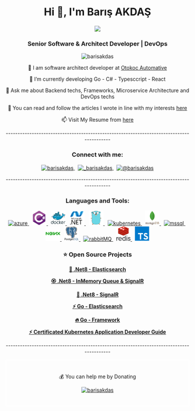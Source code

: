 <div align="center">
  <h1 align="center">Hi 👋, I'm Barış AKDAŞ</h1>
  <img align="center" src="https://media2.giphy.com/media/zhYSVCirREeIZtONCI/giphy.gif" width='150'/>
  <h3 align="center">Senior Software & Architect Developer | DevOps</h3>

  <p align="center"> <img src="https://komarev.com/ghpvc/?username=barisakdsas&label=Profile%20views&color=0e75b6&style=flat" alt="barisakdas" /> </p>
</div>

<div align="center">
  <p align="center">🎯 I am software architect developer at <a href="https://www.otokoc.com.tr/" target="blank">Otokoc Automative</a></p>
  <p align="center">🔭 I’m currently developing Go - C# - Typesccript - React</p>
  <p align="center">💬 Ask me about Backend techs, Frameworks, Microservice Architecture and DevOps techs</p>
  <p align="center">📝 You can read and follow the articles I wrote in line with my interests <a href="https://medium.com/@barisakdas">here</a></p>
  <p align="center">📫 Visit My Resume from <a href="http://iambarisakdas.com/" target="blank">here</a></p>
</div>

<p align="center"> ----------------------------------------------------------------------------------------- </p>

<div align="center">
  <h3 align="center">Connect with me:</h3>
  <p align="center">
    <a href="https://www.linkedin.com/in/barisakdas/" target="blank">
      <img align="center" src="https://raw.githubusercontent.com/rahuldkjain/github-profile-readme-generator/master/src/images/icons/Social/linked-in-alt.svg" alt="barisakdas" height="30" width="40" />
    </a>
    &nbsp;
    <a href="https://www.instagram.com/_barisakdas/" target="blank">
      <img align="center" src="https://raw.githubusercontent.com/rahuldkjain/github-profile-readme-generator/master/src/images/icons/Social/instagram.svg" alt="_barisakdas" height="30" width="40" />
    </a>
    &nbsp;
    <a href="https://medium.com/@barisakdas" target="blank">
      <img align="center" src="https://raw.githubusercontent.com/rahuldkjain/github-profile-readme-generator/master/src/images/icons/Social/medium.svg" alt="@barisakdas" height="30" width="40" />
    </a>
  </p>
</div>

<p align="center"> ----------------------------------------------------------------------------------------- </p>

<div align="center">
  <h3 align="center">Languages and Tools:</h3>
  <p align="center"> 
    <a href="https://azure.microsoft.com/en-in/" target="_blank" rel="noreferrer"> 
      <img src="https://www.vectorlogo.zone/logos/microsoft_azure/microsoft_azure-icon.svg" alt="azure" width="40" height="40"/> 
    </a> 
    &nbsp;
    <a href="https://www.w3schools.com/cs/" target="_blank" rel="noreferrer"> 
      <img src="https://raw.githubusercontent.com/devicons/devicon/master/icons/csharp/csharp-original.svg" alt="csharp" width="40" height="40"/> 
    </a> 
    &nbsp;
    <a href="https://www.docker.com/" target="_blank" rel="noreferrer"> 
      <img src="https://raw.githubusercontent.com/devicons/devicon/master/icons/docker/docker-original-wordmark.svg" alt="docker" width="40" height="40"/> 
    </a> 
    &nbsp;
    <a href="https://dotnet.microsoft.com/" target="_blank" rel="noreferrer"> 
      <img src="https://raw.githubusercontent.com/devicons/devicon/master/icons/dot-net/dot-net-original-wordmark.svg" alt="dotnet" width="40" height="40"/> 
    </a> 
    &nbsp;
    <a href="https://golang.org" target="_blank" rel="noreferrer"> 
      <img src="https://raw.githubusercontent.com/devicons/devicon/master/icons/go/go-original.svg" alt="go" width="40" height="40"/> 
    </a> 
    &nbsp;
    <a href="https://kubernetes.io" target="_blank" rel="noreferrer"> 
      <img src="https://www.vectorlogo.zone/logos/kubernetes/kubernetes-icon.svg" alt="kubernetes" width="40" height="40"/> 
    </a> 
    &nbsp;
    <a href="https://www.mongodb.com/" target="_blank" rel="noreferrer"> 
      <img src="https://raw.githubusercontent.com/devicons/devicon/master/icons/mongodb/mongodb-original-wordmark.svg" alt="mongodb" width="40" height="40"/> 
    </a> 
    &nbsp;
    <a href="https://www.microsoft.com/en-us/sql-server" target="_blank" rel="noreferrer"> 
      <img src="https://www.svgrepo.com/show/303229/microsoft-sql-server-logo.svg" alt="mssql" width="40" height="40"/> 
    </a> 
    &nbsp;
    <a href="https://www.nginx.com" target="_blank" rel="noreferrer"> 
      <img src="https://raw.githubusercontent.com/devicons/devicon/master/icons/nginx/nginx-original.svg" alt="nginx" width="40" height="40"/> 
    </a> 
    &nbsp;
    <a href="https://www.postgresql.org" target="_blank" rel="noreferrer"> 
      <img src="https://raw.githubusercontent.com/devicons/devicon/master/icons/postgresql/postgresql-original-wordmark.svg" alt="postgresql" width="40" height="40"/> 
    </a> 
    &nbsp;
    <a href="https://www.rabbitmq.com" target="_blank" rel="noreferrer"> 
      <img src="https://www.vectorlogo.zone/logos/rabbitmq/rabbitmq-icon.svg" alt="rabbitMQ" width="40" height="40"/> 
    </a> 
    &nbsp;
    <a href="https://redis.io" target="_blank" rel="noreferrer"> 
      <img src="https://raw.githubusercontent.com/devicons/devicon/master/icons/redis/redis-original-wordmark.svg" alt="redis" width="40" height="40"/> 
    </a> 
    &nbsp;
    <a href="https://www.typescriptlang.org/" target="_blank" rel="noreferrer"> 
      <img src="https://raw.githubusercontent.com/devicons/devicon/master/icons/typescript/typescript-original.svg" alt="typescript" width="40" height="40"/> 
    </a> 
  </p> 
</div>

<div align="center">
  <h3 align="center">⭐️ Open Source Projects</h3>

  <a href="https://github.com/barisakdas/elasticsearch-dotnet"><b>🚀 .Net8 - Elasticsearch</b></a>

  <a href="https://github.com/barisakdas/inmemory_queue_dotnet"><b>🏵️ .Net8 - InMemory Queue & SignalR</b></a>

  <a href="https://github.com/barisakdas/signalr-dotnet"><b>🤖 .Net8 - SignalR</b></a>

  <a href="https://github.com/barisakdas/elasticsearch-golang"><b>⚡️ Go - Elasticsearch</b></a>

  <a href="https://github.com/barisakdas/Golang_Framework"><b>🔥 Go - Framework</b></a>

  <a href="https://github.com/barisakdas/ckad"><b>⚡️ Certificated Kubernetes Application Developer Guide</b></a>

</div>

<!-- <div align="center" style="border: 2px solid white; text-align: center; padding: 20px;">
  <p>
    <span>📊 GitHub Analytics</span>
  </p>
  <p>
    <img align="center" src="https://github-readme-stats.vercel.app/api?username=barisakdas&show_icons=true&locale=en" alt="barisakdas" />
  </p>
</div> -->

<p align="center"> ----------------------------------------------------------------------------------------- </p>

<div align="center" style="border: 2px solid white; text-align: center; padding: 20px;">
  <p>
    <span>💰 You can help me by Donating</span>
  </p>
  <p>
    <a href="https://buymeacoffee.com/barisakdas">
      <img src="https://img.shields.io/badge/Buy%20Me%20a%20Coffee-ffdd00?style=for-the-badge&logo=buy-me-a-coffee&logoColor=black" alt="barisakdas" />
    </a>
  </p>
</div>
